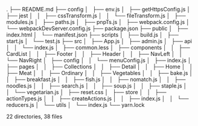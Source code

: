 .
├── README.md
├── config
│   ├── env.js
│   ├── getHttpsConfig.js
│   ├── jest
│   │   ├── cssTransform.js
│   │   └── fileTransform.js
│   ├── modules.js
│   ├── paths.js
│   ├── pnpTs.js
│   ├── webpack.config.js
│   └── webpackDevServer.config.js
├── package.json
├── public
│   ├── index.html
│   └── manifest.json
├── scripts
│   ├── build.js
│   ├── start.js
│   └── test.js
├── src
│   ├── App.js
│   ├── admin.js
│   ├── api
│   │   └── index.js
│   ├── common.less
│   ├── components
│   │   ├── CardList
│   │   ├── Footer
│   │   ├── Header
│   │   ├── NavLeft
│   │   └── NavRight
│   ├── config
│   │   └── menuConfig.js
│   ├── index.js
│   ├── pages
│   │   ├── Collections
│   │   ├── Detail
│   │   ├── Home
│   │   ├── Meat
│   │   ├── Ordinary
│   │   ├── Vegetables
│   │   ├── bake.js
│   │   ├── breakfast.js
│   │   ├── fish.js
│   │   ├── nomatch.js
│   │   ├── noodles.js
│   │   ├── search.js
│   │   ├── soup.js
│   │   ├── staple.js
│   │   └── vegetarian.js
│   ├── reset.css
│   ├── store
│   │   ├── actionTypes.js
│   │   ├── createActions.js
│   │   ├── index.js
│   │   └── reducers.js
│   └── utils
│       └── index.js
└── yarn.lock

22 directories, 38 files
